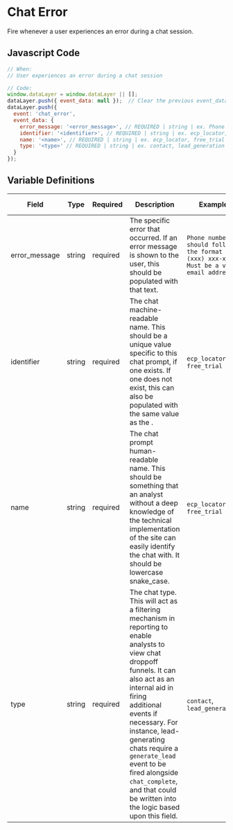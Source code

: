 # Chat Error

Fire whenever a user experiences an error during a chat session.

## Javascript Code

```js
// When:
// User experiences an error during a chat session

// Code:
window.dataLayer = window.dataLayer || [];
dataLayer.push({ event_data: null });  // Clear the previous event_data object.
dataLayer.push({
  event: 'chat_error',
  event_data: {
    error_message: '<error_message>', // REQUIRED | string | ex. Phone number should follow the format (xxx) xxx-xxxx, Must be a valid email address	
    identifier: '<identifier>', // REQUIRED | string | ex. ecp_locator, free_trial
    name: '<name>', // REQUIRED | string | ex. ecp_locator, free_trial
    type: '<type>' // REQUIRED | string | ex. contact, lead_generation
  }
});
```

## Variable Definitions

|Field|Type|Required|Description|Example|Maximum Length|
| --- | --- | --- | --- | --- | --- |
|error_message|string|required|The specific error that occurred. If an error message is shown to the user, this should be populated with that text.|`Phone number should follow the format (xxx) xxx-xxxx, Must be a valid email address`|`100`|
|identifier|string|required|The chat machine-readable name. This should be a unique value specific to this chat prompt, if one exists. If one does not exist, this can also be populated with the same value as the <name>.|`ecp_locator`, `free_trial`|`100`|
|name|string|required|The chat prompt human-readable name. This should be something that an analyst without a deep knowledge of the technical implementation of the site can easily identify the chat with. It should be lowercase snake_case.|`ecp_locator`, `free_trial`|`100`|
|type|string|required|The chat type. This will act as a filtering mechanism in reporting to enable analysts to view chat droppoff funnels. It can also act as an internal aid in firing additional events if necessary. For instance, lead-generating chats require a `generate_lead` event to be fired alongside `chat_complete`, and that could be written into the logic based upon this field.|`contact`, `lead_generation`|`100`|
